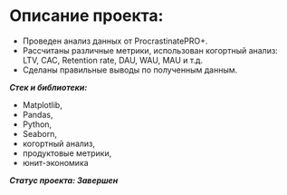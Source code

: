 # Описание проекта: 

- Проведен анализ данных от ProcrastinatePRO+.
- Рассчитаны различные метрики, использован когортный анализ: LTV, CAC, Retention rate, DAU, WAU, MAU и т.д.
- Сделаны правильные выводы по полученным данным.

***Стек и библиотеки:***
- Matplotlib,
- Pandas,
- Python,
- Seaborn,
- когортный анализ,
- продуктовые метрики,
- юнит-экономика

***Статус проекта: Завершен***
